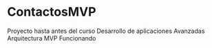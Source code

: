 # ContactosMVP

Proyecto hasta antes del curso Desarrollo de aplicaciones Avanzadas
Arquitectura MVP Funcionando

